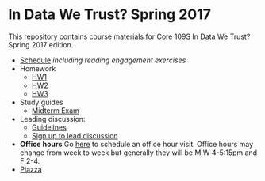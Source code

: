 # In Data We Trust?  Spring 2017

This repository contains course materials for Core 109S In Data We Trust?  Spring 2017 edition.


- [Schedule](schedule.md) *including reading engagement exercises*
- Homework
    + [HW1](hw/hw1sql.pdf)
    + [HW2](hw/hw2algorithms.pdf)
    + [HW3](hw/hw3ml.pdf)
- Study guides
	+ [Midterm Exam](midterm_study_guide.md)
- Leading discussion:
 	+ [Guidelines](hw/discussion_leaders.pdf)
	+ [Sign up to lead discussion](https://docs.google.com/a/colgate.edu/spreadsheets/d/1jSm3X5ARwWWgR_6R5QCMZhXL4lYXvuw8K9EoidfzYqA/edit?usp=sharing)
- **Office hours** Go [here](https://goo.gl/6STXDi) to schedule an office hour visit.  Office hours may change from week to week but generally they will be M,W 4-5:15pm and F 2-4.
- [Piazza](https://piazza.com/class/iya91g0lopk3xd)